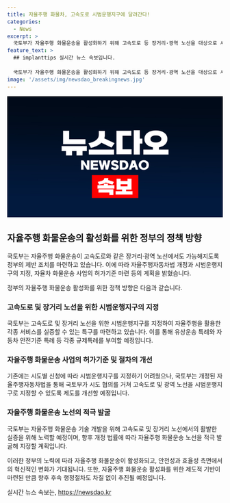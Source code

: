 ```yaml
---
title: 자율주행 화물차, 고속도로 시범운행지구에 달려간다!
categories:
  - News
excerpt: >
  국토부가 자율주행 화물운송을 활성화하기 위해 고속도로 등 장거리·광역 노선을 대상으로 시범운행지구를 지정하고, 자율차 화물운송 사업의 허가기준을 마련할 예정이다. 이를 통해 화물운송 실증을 제한 없이 활용할 수 있는 환경을 조성하고, 자율주행 화물운송의 제도적 기반을 강화할 계획이다. 국토부는 자율주행 화물운송을 통해 장거리 운전의 피로를 덜어주고 연비 효율적인 주행을 가능케 하며, 안전성과 효율성 측면에서 혁신적인 변화를 기대하고 있다.
feature_text: >
  ## implanttips 실시간 뉴스 속보입니다.

  국토부가 자율주행 화물운송을 활성화하기 위해 고속도로 등 장거리·광역 노선을 대상으로 시범운행지구를 지정하고, 자율차 화물운송 사업의 허가기준을 마련할 예정이다. 이를 통해 화물운송 실증을 제한 없이 활용할 수 있는 환경을 조성하고, 자율주행 화물운송의 제도적 기반을 강화할 계획이다. 국토부는 자율주행 화물운송을 통해 장거리 운전의 피로를 덜어주고 연비 효율적인 주행을 가능케 하며, 안전성과 효율성 측면에서 혁신적인 변화를 기대하고 있다.
image: '/assets/img/newsdao_breakingnews.jpg'
---
```


<p><img src="/assets/img/newsdao_breakingnews.jpg" alt="implanttips 속보" /></p>

<h2 data-ke-size="size26">자율주행 화물운송의 활성화를 위한 정부의 정책 방향</h2>

<p>국토부는 자율주행 화물운송이 고속도로와 같은 장거리·광역 노선에서도 가능해지도록 정부의 제반 조치를 마련하고 있습니다. 이에 따라 자율주행자동차법 개정과 시범운행지구의 지정, 자율차 화물운송 사업의 허가기준 마련 등의 계획을 밝혔습니다.</p>

<p data-ke-size="size16">정부의 자율주행 화물운송 활성화를 위한 정책 방향은 다음과 같습니다.</p>

<h3 data-ke-size="size24">고속도로 및 장거리 노선을 위한 시범운행지구의 지정</h3>

<p>국토부는 고속도로 및 장거리 노선을 위한 시범운행지구를 지정하여 자율주행을 활용한 각종 서비스를 실증할 수 있는 특구를 마련하고 있습니다. 이를 통해 유상운송 특례와 자동차 안전기준 특례 등 각종 규제특례를 부여할 예정입니다.</p>

<h3 data-ke-size="size24">자율주행 화물운송 사업의 허가기준 및 절차의 개선</h3>

<p>기존에는 시도별 신청에 따라 시범운행지구를 지정하기 어려웠으나, 국토부는 개정된 자율주행자동차법을 통해 국토부가 시도 협의를 거쳐 고속도로 및 광역 노선을 시범운행지구로 지정할 수 있도록 제도를 개선할 예정입니다.</p>

<h3 data-ke-size="size24">자율주행 화물운송 노선의 적극 발굴</h3>

<p>국토부는 자율주행 화물운송 기술 개발을 위해 고속도로 및 장거리 노선에서의 활발한 실증을 위해 노력할 예정이며, 향후 개정 법률에 따라 자율주행 화물운송 노선을 적극 발굴해 지정할 계획입니다.</p>

<p>이러한 정부의 노력에 따라 자율주행 화물운송이 활성화되고, 안전성과 효율성 측면에서의 혁신적인 변화가 기대됩니다. 또한, 자율주행 화물운송 활성화를 위한 제도적 기반이 마련된 만큼 향후 후속 행정절차도 차질 없이 추진될 예정입니다.</p>
실시간 뉴스 속보는, <a href="https://newsdao.kr" rel="dofollow">https://newsdao.kr</a>


